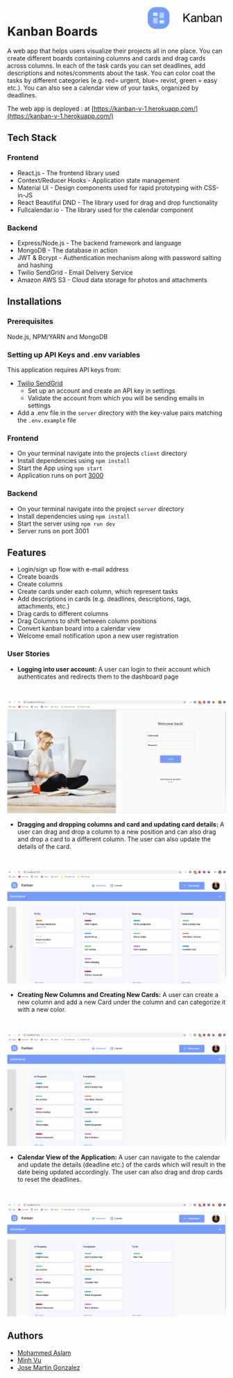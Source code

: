 <img src="client\public\images\logo.png" alt="Kanban logo" title="Kanban" align="right" height="50" />

# Kanban Boards
A web app that helps users visualize their projects all in one place. You can create different boards containing columns and cards and drag cards across columns. In each of the task cards you can set deadlines, add descriptions and notes/comments about the task. You can color coat the tasks by different categories (e.g. red= urgent, blue= revist, green = easy etc.). You can also see a calendar view of your tasks, organized by deadlines.

The web app is deployed : at [https://kanban-v-1.herokuapp.com/](https://kanban-v-1.herokuapp.com/)
## Tech Stack
### Frontend
* React.js - The frontend library used
* Context/Reducer Hooks - Application state management
* Material UI - Design components used for rapid prototyping with CSS-in-JS
* React Beautiful DND - The library used for drag and drop functionality
* Fullcalendar.io - The library used for the calendar component
### Backend
* Express/Node.js - The backend framework and language
* MongoDB - The database in action
* JWT & Bcrypt - Authentication mechanism along with password salting and hashing
* Twilio SendGrid - Email Delivery Service
* Amazon AWS S3 - Cloud data storage for photos and attachments

## Installations
### Prerequisites
Node.js, NPM/YARN and MongoDB

### Setting up API Keys and .env variables
This application requires API keys from:
* [Twilio SendGrid](https://sendgrid.com/)
    * Set up an account and create an API key in settings
    * Validate the account from which you will be sending emails in settings
* Add a .env file in the `server` directory with the key-value pairs matching the `.env.example` file

### Frontend
* On your terminal navigate into the projects `client` directory
* Install dependencies using `npm install`
* Start the App using `npm start`
* Application runs on port [3000](http://localhost:3000/)
### Backend
* On your terminal navigate into the project `server` directory
* Install dependencies using `npm install`
* Start the server using `npm run dev`
* Server runs on port 3001

## Features
* Login/sign up flow with e-mail address
* Create boards
* Create columns
* Create cards under each column, which represent tasks
* Add descriptions in cards (e.g. deadlines, descriptions, tags, attachments,  etc.)
* Drag cards to different columns
* Drag Columns to shift between column positions
* Convert kanban board into a calendar view
* Welcome email notification upon a new user registration

### User Stories
* **Logging into user account:** A user can login to their account which authenticates and redirects them to the dashboard page
<br />

![Login](./assets/Login.gif)
<br />

* **Dragging and dropping columns and card and updating card details:** A user can drag and drop a column to a new position and can also drag and drop a card to a different column. The user can also update the details of the card.
<br />

![Dashboard](./assets/Dashboard.gif)
<br />

* **Creating New Columns and Creating New Cards:** A user can create a new column and add a new Card under the column and can categorize it with a new color.
<br />

![Add Column & Card](./assets/Add_Column_Card.gif)
<br />

* **Calendar View of the Application:** A user can navigate to the calendar and update the details (deadline etc.) of the cards which will result in the date being updated accordingly. The user can also drag and drop cards to reset the deadlines.
<br />

![Calendar](./assets/Calendar.gif)
<br />


## Authors
* [Mohammed Aslam](https://github.com/aslamm29) 
* [Minh Vu](https://github.com/minhhvu)
* [Jose Martin Gonzalez](https://github.com/gonzalj3)



